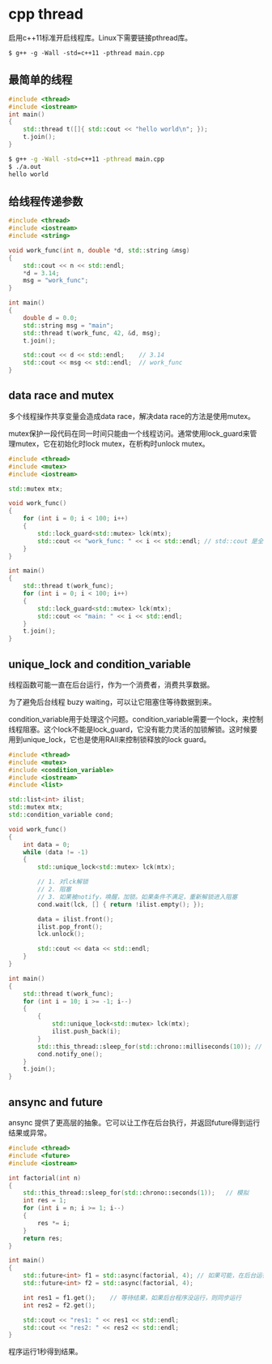 # cpp thread

启用c++11标准开启线程库。Linux下需要链接pthread库。

```shell
$ g++ -g -Wall -std=c++11 -pthread main.cpp
```

## 最简单的线程

```c++
#include <thread>
#include <iostream>
int main()
{
    std::thread t([]{ std::cout << "hello world\n"; });
    t.join();
}
```

```bash
$ g++ -g -Wall -std=c++11 -pthread main.cpp
$ ./a.out
hello world
```

## 给线程传递参数

```c++
#include <thread>
#include <iostream>
#include <string>

void work_func(int n, double *d, std::string &msg)
{
    std::cout << n << std::endl;
    *d = 3.14;
    msg = "work_func";
}

int main()
{
    double d = 0.0;
    std::string msg = "main";
    std::thread t(work_func, 42, &d, msg);
    t.join();

    std::cout << d << std::endl;    // 3.14
    std::cout << msg << std::endl;  // work_func
}
```

## data race and mutex

多个线程操作共享变量会造成data race，解决data race的方法是使用mutex。

mutex保护一段代码在同一时间只能由一个线程访问。通常使用lock_guard来管理mutex，它在初始化时lock mutex，在析构时unlock mutex。

```c++
#include <thread>
#include <mutex>
#include <iostream>

std::mutex mtx;

void work_func()
{
    for (int i = 0; i < 100; i++)
    {
        std::lock_guard<std::mutex> lck(mtx);
        std::cout << "work_func: " << i << std::endl; // std::cout 是全局对象，如果不加锁，会乱序输出内容
    }
}

int main()
{
    std::thread t(work_func);
    for (int i = 0; i < 100; i++)
    {
        std::lock_guard<std::mutex> lck(mtx);
        std::cout << "main: " << i << std::endl;
    }
    t.join();
}
```

## unique_lock and condition_variable

线程函数可能一直在后台运行，作为一个消费者，消费共享数据。

为了避免后台线程 buzy waiting，可以让它阻塞住等待数据到来。

condition_variable用于处理这个问题。condition_variable需要一个lock，来控制线程阻塞。这个lock不能是lock_guard，它没有能力灵活的加锁解锁。这时候要用到unique_lock，它也是使用RAII来控制锁释放的lock guard。

```c++
#include <thread>
#include <mutex>
#include <condition_variable>
#include <iostream>
#include <list>

std::list<int> ilist;
std::mutex mtx;
std::condition_variable cond;

void work_func()
{
    int data = 0;
    while (data != -1)
    {
        std::unique_lock<std::mutex> lck(mtx);

		// 1. 对lck解锁
		// 2. 阻塞
		// 3. 如果被notify，唤醒，加锁。如果条件不满足，重新解锁进入阻塞
        cond.wait(lck, [] { return !ilist.empty(); });

        data = ilist.front();
        ilist.pop_front();
        lck.unlock();

		std::cout << data << std::endl;
    }
}

int main()
{
    std::thread t(work_func);
    for (int i = 10; i >= -1; i--)
    {
        {
            std::unique_lock<std::mutex> lck(mtx);
            ilist.push_back(i);
        }
		std::this_thread::sleep_for(std::chrono::milliseconds(10)); // 等待是为了每次notify都能通知到
        cond.notify_one();
    }
    t.join();
}
```

## ansync and future

ansync 提供了更高层的抽象。它可以让工作在后台执行，并返回future得到运行结果或异常。

```c++
#include <thread>
#include <future>
#include <iostream>

int factorial(int n)
{
    std::this_thread::sleep_for(std::chrono::seconds(1));   // 模拟
    int res = 1;
    for (int i = n; i >= 1; i--)
    {
        res *= i;
    }
    return res;
}

int main()
{
    std::future<int> f1 = std::async(factorial, 4); // 如果可能，在后台运行
    std::future<int> f2 = std::async(factorial, 4);

    int res1 = f1.get();    // 等待结果，如果后台程序没运行，则同步运行
    int res2 = f2.get();

    std::cout << "res1: " << res1 << std::endl;
    std::cout << "res2: " << res2 << std::endl;
}
```

程序运行1秒得到结果。